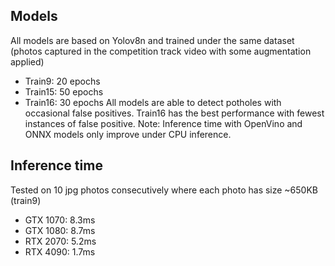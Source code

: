 ## Models
All models are based on Yolov8n and trained under the same dataset (photos captured in the competition track video with some augmentation applied)
- Train9: 20 epochs
- Train15: 50 epochs
- Train16: 30 epochs
All models are able to detect potholes with occasional false positives. Train16 has the best performance with fewest instances of false positive.
Note: Inference time with OpenVino and ONNX models only improve under CPU inference.

## Inference time
Tested on 10 jpg photos consecutively where each photo has size ~650KB (train9)
- GTX 1070: 8.3ms
- GTX 1080: 8.7ms
- RTX 2070: 5.2ms
- RTX 4090: 1.7ms
